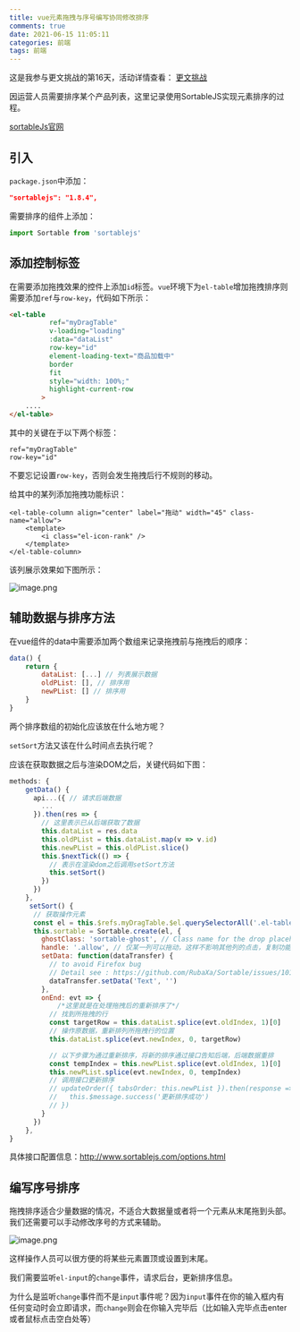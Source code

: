```yaml
---
title: vue元素拖拽与序号编写协同修改排序
comments: true
date: 2021-06-15 11:05:11
categories: 前端
tags: 前端
---
```


这是我参与更文挑战的第16天，活动详情查看： [更文挑战](https://juejin.cn/post/6967194882926444557)

因运营人员需要排序某个产品列表，这里记录使用SortableJS实现元素排序的过程。

[sortableJs官网](http://www.sortablejs.com/)

## 引入

`package.json`中添加：

```json
"sortablejs": "1.8.4",
```

需要排序的组件上添加：

```javascript
import Sortable from 'sortablejs'
```

## 添加控制标签

在需要添加拖拽效果的控件上添加`id`标签。`vue`环境下为`el-table`增加拖拽排序则需要添加`ref`与`row-key`，代码如下所示：

```html
<el-table
          ref="myDragTable"
          v-loading="loading"
          :data="dataList"
          row-key="id"
          element-loading-text="商品加载中"
          border
          fit
          style="width: 100%;"
          highlight-current-row
        >
    ....
</el-table>
```

其中的关键在于以下两个标签：

```vue
ref="myDragTable"
row-key="id"
```

不要忘记设置`row-key`，否则会发生拖拽后行不规则的移动。

给其中的某列添加拖拽功能标识：

```vue
<el-table-column align="center" label="拖动" width="45" class-name="allow">
    <template>
		<i class="el-icon-rank" />
    </template>
</el-table-column>
```

该列展示效果如下图所示：

![image.png](https://p1-juejin.byteimg.com/tos-cn-i-k3u1fbpfcp/8ef96c5c55924a98ab33ff8bf20ae231~tplv-k3u1fbpfcp-watermark.image)

## 辅助数据与排序方法

在vue组件的data中需要添加两个数组来记录拖拽前与拖拽后的顺序：

```javascript
data() {
    return {
        dataList: [...] // 列表展示数据
        oldPList: [], // 排序用
      	newPList: [] // 排序用
    }
}
```

两个排序数组的初始化应该放在什么地方呢？

`setSort`方法又该在什么时间点去执行呢？

应该在获取数据之后与渲染DOM之后，关键代码如下图：

```javascript
methods: {
    getData() {
      api...({ // 请求后端数据
        ...
      }).then(res => {
        // 这里表示已从后端获取了数据
        this.dataList = res.data
        this.oldPList = this.dataList.map(v => v.id)
        this.newPList = this.oldPList.slice()
        this.$nextTick(() => {
          // 表示在渲染dom之后调用setSort方法
          this.setSort()
        })
      })
    },
     setSort() {
      // 获取操作元素
      const el = this.$refs.myDragTable.$el.querySelectorAll('.el-table__body-wrapper > table > tbody')[0]
      this.sortable = Sortable.create(el, {
        ghostClass: 'sortable-ghost', // Class name for the drop placeholder,
        handle: '.allow', // 仅某一列可以拖动，这样不影响其他列的点击，复制功能
        setData: function(dataTransfer) {
          // to avoid Firefox bug
          // Detail see : https://github.com/RubaXa/Sortable/issues/1012
          dataTransfer.setData('Text', '')
        },
        onEnd: evt => {
            /*这里就是在处理拖拽后的重新排序了*/
          // 找到所拖拽的行  
          const targetRow = this.dataList.splice(evt.oldIndex, 1)[0]
          // 操作原数据，重新排列所拖拽行的位置
          this.dataList.splice(evt.newIndex, 0, targetRow)

          // 以下步骤为通过重新排序，将新的排序通过接口告知后端，后端数据重排
          const tempIndex = this.newPList.splice(evt.oldIndex, 1)[0]
          this.newPList.splice(evt.newIndex, 0, tempIndex)
          // 调用接口更新排序
          // updateOrder({ tabsOrder: this.newPList }).then(response => {
          //   this.$message.success('更新排序成功')
          // })
        }
      })
    },
}
```

具体接口配置信息：http://www.sortablejs.com/options.html

## 编写序号排序

拖拽排序适合少量数据的情况，不适合大数据量或者将一个元素从末尾拖到头部。我们还需要可以手动修改序号的方式来辅助。

![image.png](https://p3-juejin.byteimg.com/tos-cn-i-k3u1fbpfcp/bb3da9308a134a89b111085ea98dd44c~tplv-k3u1fbpfcp-watermark.image)

这样操作人员可以很方便的将某些元素置顶或设置到末尾。

我们需要监听`el-input`的`change`事件，请求后台，更新排序信息。

为什么是监听`change`事件而不是`input`事件呢？因为`input`事件在你的输入框内有任何变动时会立即请求，而`change`则会在你输入完毕后（比如输入完毕点击enter或者鼠标点击空白处等）



